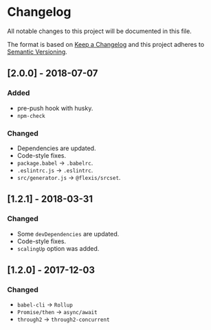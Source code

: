 # Changelog

All notable changes to this project will be documented in this file.

The format is based on [Keep a Changelog](http://keepachangelog.com/en/1.0.0/)
and this project adheres to [Semantic Versioning](http://semver.org/spec/v2.0.0.html).

## [2.0.0] - 2018-07-07
### Added
- pre-push hook with husky.
- `npm-check`

### Changed
- Dependencies are updated.
- Code-style fixes.
- `package.babel` -> `.babelrc`.
- `.eslintrc.js` -> `.eslintrc`.
- `src/generator.js` -> `@flexis/srcset`.

## [1.2.1] - 2018-03-31
### Changed
- Some `devDependencies` are updated.
- Code-style fixes.
- `scalingUp` option was added.

## [1.2.0] - 2017-12-03
### Changed
- `babel-cli` -> `Rollup`
- `Promise/then` -> `async/await`
- `through2` -> `through2-concurrent`
